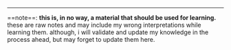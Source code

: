 
---

==note==: **this is, in no way, a material that should be used for learning.** these are raw notes and may include my wrong interpretations while learning them. although, i will validate and update my knowledge in the process ahead, but may forget to update them here.
